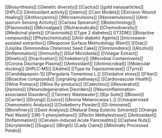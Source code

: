 [[Biosynthesis]]
[[Genetic diversity]]
[[Cactus]]
[[gold nanoparticles]]
[[HPLC]]
[[Antioxidant activity]]
[[stems]]
[[Cam Models]]
[[Excision Wound Healing]]
[[Anthocyanins]]
[[Microemulsions]]
[[Nanoemulsions]]
[[Anti-quorum Sensing Activity]]
[[Carissa Spinarum]]
[[Biotechnology]]
[[Flavonoids]]
[[Microalgae]]
[[Nutraceuticals]]
[[Chemodiversity]]
[[Medicinal plants]]
[[Flavonoids]]
[[Type 2 diabetes]]
[[T2DM]]
[[Bioactive compounds]]
[[Phytochemicals]]
[[Anti-diabetic Agents]]
[[microwave-assisted extraction]]
[[Response Surface Methodology (Rsm)]]
[[Orac]]
[[Jojoba (Simmondsia Chinensis) Seed Cake]]
[[Simmondsins]]
[[Alcohol]]
[[Inflammation]]
[[Immunity]]
[[Gut Microbiota]]
[[Vinegar Extract]]
[[Kinetics]]
[[Inactivation]]
[[Chokeberry]]
[[Microbial Contaminants]]
[[Corona Discharge Plasma]]
[[Antioxidant]]
[[Antimicrobial]]
[[Molecular docking]]
[[HPLC-MS]]
[[Adme]]
[[Type Iia Topoisomerase]]
[[Tyrrs]]
[[Candidapepsin-1]]
[[Pergularia Tomentosa L.]]
[[Oxidative stress]]
[[Fiber]]
[[Bioactive compounds]]
[[signaling pathways]]
[[Cardiovascular Health]]
[[Wine Pomace]]
[[Wine By-products]]
[[Catechins]]
[[Resveratrol]]
[[tannins]]
[[Neurodegenerative Disorders]]
[[Neuroinflammation-associated Disorders]]
[[Tannery Wastewater]]
[[Epi Suite]]
[[Biowin]]
[[Carrier]]
[[Drying]]
[[Juice]]
[[Aronia Melanocarpa L.]]
[[Unsupervised Chemometric Analysis]]
[[Chokeberry Powder]]
[[D-limonene]]
[[Biorefinery]]
[[Swot Analysis]]
[[Natural Deep Eutectic Solvents]]
[[Orange Peel Waste]]
[[(R)-1-phenylethanol]]
[[Pectin Methylestrase]]
[[Antioxidant]]
[[Inflammation]]
[[Cerulein-induced Acute Pancreatitis]]
[[Cashew Nuts]]
[[Acrylamide]]
[[Sugars]]
[[Birgit]]
[[Lady Claire]]
[[Minimally Processed Potato]]
